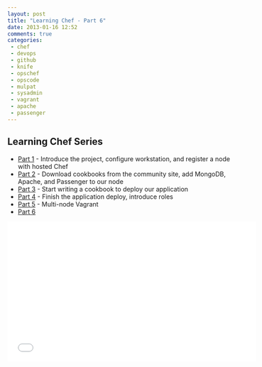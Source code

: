 ```yaml
---
layout: post
title: "Learning Chef - Part 6"
date: 2013-01-16 12:52
comments: true
categories: 
 - chef
 - devops
 - github
 - knife
 - opschef
 - opscode
 - mulpat
 - sysadmin
 - vagrant
 - apache
 - passenger
---
```


## Learning Chef Series

* [Part 1](http://nathenharvey.com/blog/2012/12/06/learning-chef-part-1/) - Introduce the project, configure workstation, and register a node with hosted Chef
* [Part 2](http://nathenharvey.com/blog/2012/12/07/learning-chef-part-2/) - Download cookbooks from the community site, add MongoDB, Apache, and Passenger to our node
* [Part 3](http://nathenharvey.com/blog/2012/12/14/learning-chef-part-3/) - Start writing a cookbook to deploy our application
* [Part 4](http://nathenharvey.com/blog/2012/12/19/learning-chef-part-4/) - Finish the application deploy, introduce roles
* [Part 5](http://nathenharvey.com/blog/2012/12/28/learning-chef-part-5/) - Multi-node Vagrant
* [Part 6](http://nathenharvey.com/blog/2013/01/16/learning-chef-part-6/)

<iframe width="560" height="315" src="//www.youtube.com/embed/wCG7mlLX-zc" frameborder="0" allowfullscreen></iframe>
